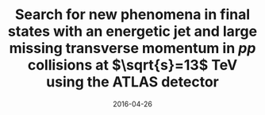 ---
title: "Search for new phenomena in final states with an energetic jet and large missing transverse momentum in $pp$ collisions at $\\sqrt{s}=13$  TeV using the ATLAS detector"
date: 2016-04-26
venue: Phys. Rev. D 94 (2016) 032005
link: https://doi.org/10.1103/PhysRevD.94.032005
inspire_id: 1452559
authors: ATLAS Collaboration
bibtex: '@article{ATLAS:2016bek,\n archiveprefix = {arXiv},\n author = {},\n collaboration = {ATLAS},\n doi = {10.1103/PhysRevD.94.032005},\n eprint = {1604.07773},\n journal = {Phys. Rev. D},\n number = {3},\n pages = {032005},\n primaryclass = {hep-ex},\n reportnumber = {CERN-EP-2016-075},\n title = {{Search for new phenomena in final states with an energetic jet and large missing transverse momentum in $pp$ collisions at $\\sqrt{s}=13$  TeV using the ATLAS detector}},\n volume = {94},\n year = {2016}\n}\n'
---